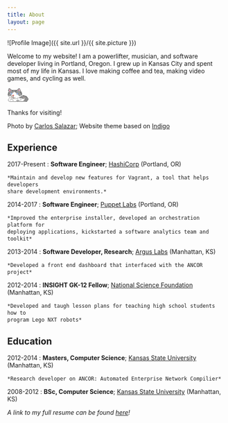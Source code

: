 ```yaml
---
title: About
layout: page
---
```

![Profile Image]({{ site.url }}/{{ site.picture }})


<p>Welcome to my website! I am a powerlifter, musician, and software developer
living in Portland, Oregon. I grew up in Kansas City and spent most of my life
in Kansas. I love making coffee and tea, making video games, and cycling as well.</p>

<img src="/assets/images/qubit.png" alt="Qubit" style="width: 10%;display: block;margin: 0 auto" align="left">
<br><br>

<p>Thanks for visiting!</p>

Photo by [Carlos Salazar](http://instagram.com/rzls); Website theme based on [Indigo](https://github.com/sergiokopplin/indigo)

<h2>Experience</h2>

2017-Present
:   **Software Engineer**; [HashiCorp](https://www.hashicorp.com/) (Portland, OR)

    *Maintain and develop new features for Vagrant, a tool that helps developers
    share development environments.*

2014-2017
:   **Software Engineer**; [Puppet Labs](https://www.puppet.com) (Portland, OR)

    *Improved the enterprise installer, developed an orchestration platform for
    deploying applications, kickstarted a software analytics team and toolkit*


2013-2014
:   **Software Developer, Research**; [Argus Labs](http://www.arguslab.org/) (Manhattan, KS)

    *Developed a front end dashboard that interfaced with the ANCOR project*

2012-2014
:   **INSIGHT GK-12 Fellow**; [National Science Foundation](http://gk12.cs.ksu.edu/nsf_gk12) (Manhattan, KS)

    *Developed and taugh lesson plans for teaching high school students how to
    program Lego NXT robots*

<h2>Education</h2>

2012-2014
:   **Masters, Computer Science**; [Kansas State University](https://www.cs.ksu.edu/) (Manhattan, KS)

    *Research developer on ANCOR: Automated Enterprise Network Compilier*

2008-2012
:   **BSc, Computer Science**; [Kansas State University](https://www.cs.ksu.edu/) (Manhattan, KS)


_A link to my full resume can be found [here](https://docs.google.com/document/d/1UJNixM8rrRkE5sKoZhxvCyA9F9Rkgcfqf-PP-iwa9nI/edit)!_
